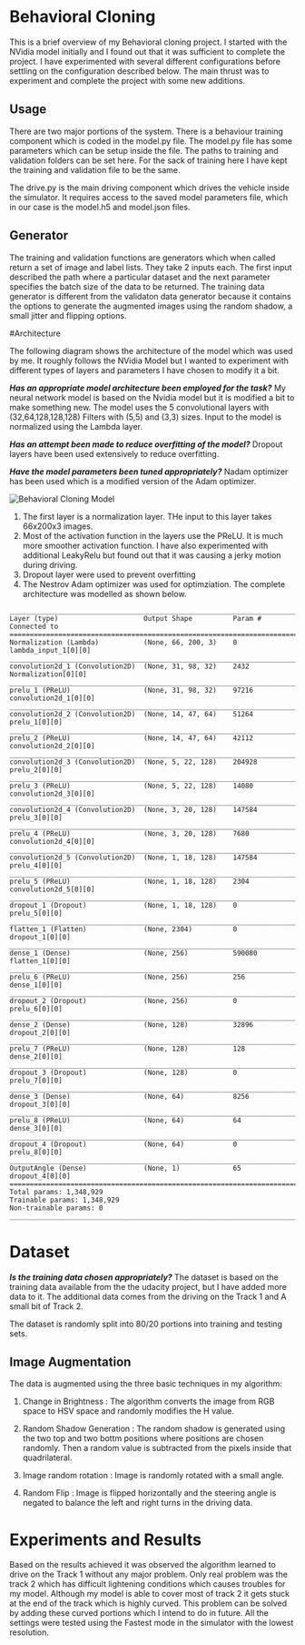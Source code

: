 # Behavioral Cloning
This is a brief overview of my Behavioral cloning project. I started with the NVidia model initially and I found out
that it was sufficient to complete the project. I have experimented with several different configurations
before settling on the configuration described below. The main thrust was to experiment and complete
the project with some new additions.

## Usage
There are two major portions of the system. There is a behaviour training component which is coded
in the model.py file. The model.py file has some parameters which can be setup inside the file. 
The paths to training and validation folders can be set here. For the  sack of training here I have kept
the training and validation file to be the same. 

The drive.py is the main  driving component which drives the vehicle inside the simulator. It requires
access to the saved model parameters file, which in our case is the model.h5 and model.json files.



## Generator
The training and validation functions are generators which when called return a set of image and label lists. 
They take 2 inputs each. The first input described the path where a particular dataset and the next parameter specifies the
batch size of the data to be returned. 
The training data generator is different from the validaton data generator because it contains the options to generate the 
augmented images using the random shadow, a small jitter and flipping options.



#Architecture

The following diagram shows the architecture of the model which was used by me. It roughly follows the NVidia Model 
but I wanted to experiment with different types of layers and parameters I have chosen to modify it a bit. 

**_Has an appropriate model architecture been employed for the task?_**
My neural network model is based on the Nvidia model but it is modified a bit to make something new. The model uses the 
5 convolutional layers with (32,64,128,128,128) Filters with (5,5) and (3,3) sizes. Input to the model is normalized using the 
Lambda layer.

**_Has an attempt been made to reduce overfitting of the model?_**
Dropout layers have been used extensively to reduce overfitting.

**_Have the model parameters been tuned appropriately?_**
Nadam optimizer has been used which is a modified version of the Adam optimizer.



![Behavioral Cloning Model ](model.png "Behavioral Cloning Model")

1. The first layer is a normalization layer. THe input to this layer takes 66x200x3 images.
2. Most of the activation function in the layers use the PReLU. It is much more smoother activation function. 
I have also experimented with additional LeakyRelu but found out that it was causing a jerky motion during driving.
3. Dropout layer were used to prevent overfitting
4. The Nestrov Adam optimizer was used for optimziation.
The complete architecture was modelled as shown below.
```
____________________________________________________________________________________________________
Layer (type)                     Output Shape          Param #     Connected to                     
====================================================================================================
Normalization (Lambda)           (None, 66, 200, 3)    0           lambda_input_1[0][0]             
____________________________________________________________________________________________________
convolution2d_1 (Convolution2D)  (None, 31, 98, 32)    2432        Normalization[0][0]              
____________________________________________________________________________________________________
prelu_1 (PReLU)                  (None, 31, 98, 32)    97216       convolution2d_1[0][0]            
____________________________________________________________________________________________________
convolution2d_2 (Convolution2D)  (None, 14, 47, 64)    51264       prelu_1[0][0]                    
____________________________________________________________________________________________________
prelu_2 (PReLU)                  (None, 14, 47, 64)    42112       convolution2d_2[0][0]            
____________________________________________________________________________________________________
convolution2d_3 (Convolution2D)  (None, 5, 22, 128)    204928      prelu_2[0][0]                    
____________________________________________________________________________________________________
prelu_3 (PReLU)                  (None, 5, 22, 128)    14080       convolution2d_3[0][0]            
____________________________________________________________________________________________________
convolution2d_4 (Convolution2D)  (None, 3, 20, 128)    147584      prelu_3[0][0]                    
____________________________________________________________________________________________________
prelu_4 (PReLU)                  (None, 3, 20, 128)    7680        convolution2d_4[0][0]            
____________________________________________________________________________________________________
convolution2d_5 (Convolution2D)  (None, 1, 18, 128)    147584      prelu_4[0][0]                    
____________________________________________________________________________________________________
prelu_5 (PReLU)                  (None, 1, 18, 128)    2304        convolution2d_5[0][0]            
____________________________________________________________________________________________________
dropout_1 (Dropout)              (None, 1, 18, 128)    0           prelu_5[0][0]                    
____________________________________________________________________________________________________
flatten_1 (Flatten)              (None, 2304)          0           dropout_1[0][0]                  
____________________________________________________________________________________________________
dense_1 (Dense)                  (None, 256)           590080      flatten_1[0][0]                  
____________________________________________________________________________________________________
prelu_6 (PReLU)                  (None, 256)           256         dense_1[0][0]                    
____________________________________________________________________________________________________
dropout_2 (Dropout)              (None, 256)           0           prelu_6[0][0]                    
____________________________________________________________________________________________________
dense_2 (Dense)                  (None, 128)           32896       dropout_2[0][0]                  
____________________________________________________________________________________________________
prelu_7 (PReLU)                  (None, 128)           128         dense_2[0][0]                    
____________________________________________________________________________________________________
dropout_3 (Dropout)              (None, 128)           0           prelu_7[0][0]                    
____________________________________________________________________________________________________
dense_3 (Dense)                  (None, 64)            8256        dropout_3[0][0]                  
____________________________________________________________________________________________________
prelu_8 (PReLU)                  (None, 64)            64          dense_3[0][0]                    
____________________________________________________________________________________________________
dropout_4 (Dropout)              (None, 64)            0           prelu_8[0][0]                    
____________________________________________________________________________________________________
OutputAngle (Dense)              (None, 1)             65          dropout_4[0][0]                  
====================================================================================================
Total params: 1,348,929
Trainable params: 1,348,929
Non-trainable params: 0
____________________________________________________________________________________________________
```
# Dataset
**_Is the training data chosen appropriately?_**
The dataset is based on the training data available from the the udacity project, but I have added more data to it.
The additional data comes from the driving on the Track 1 and A small bit of Track 2.

The dataset is randomly split into 80/20 portions into training and testing sets. 

## Image Augmentation
The data is augmented using the three basic techniques in my algorithm:

1. Change in Brightness : The algorithm converts the image from RGB space to HSV space and
 randomly modifies the H value.

2. Random Shadow Generation : The random shadow is generated using the two top and two bottm positions where 
positions are chosen randomly. Then a random value is subtracted from the pixels inside that quadrilateral.

3. Image random rotation : Image is randomly rotated with a small angle.

4. Random Flip : Image is flipped horizontally and the steering angle is negated to balance the left and right turns in
the driving data.


# Experiments and Results
Based on the results achieved it was observed the algorithm learned to drive on the Track 1 
without any major problem. Only real problem was the track 2 which has difficult lightening conditions which
causes troubles for my model. Although my model is able to cover most of track 2 it gets stuck at the end of 
the track which is highly curved. This problem can be solved by adding these curved portions which I intend 
to do in future.
All the settings were tested using the Fastest mode in the simulator with the lowest resolution.

